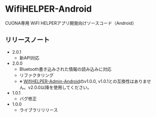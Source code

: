 # WifiHELPER-Android
CUONA専用 WiFI HELPERアプリ開発向けソースコード（Android）

## リリースノート
- 2.0.1
  - 新API対応
- 2.0.0
  - Bluetooth書き込みされた情報の読み込みに対応
  - リファクタリング
  - ※ [WifiHELPER-Admin-Android](https://github.com/conol/WifiHELPER-Admin-Android)のv1.0.0, v1.0.1との互換性はありません。v2.0.0以降を使用してください。
- 1.0.1
  - バグ修正
- 1.0.0
  - ライブラリリリース

